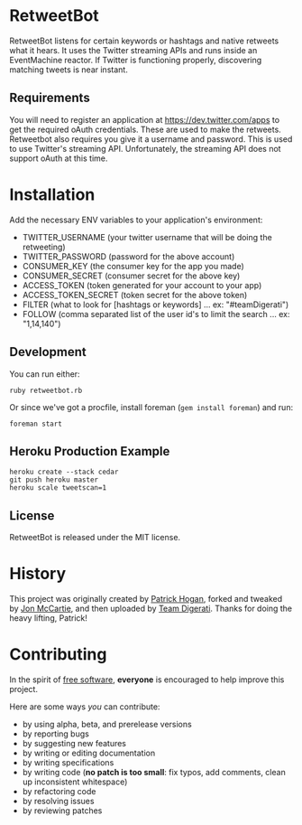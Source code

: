 # RetweetBot

RetweetBot listens for certain keywords or hashtags and native retweets what it hears. It uses the Twitter streaming APIs and runs inside an EventMachine reactor. If Twitter is functioning properly, discovering matching tweets is near instant.

## Requirements

You will need to register an application at https://dev.twitter.com/apps to get the required oAuth credentials. These are used to make the retweets. Retweetbot also requires you give it a username and password. This is used to use Twitter's streaming API. Unfortunately, the streaming API does not support oAuth at this time.

# Installation

Add the necessary ENV variables to your application's environment:

* TWITTER_USERNAME (your twitter username that will be doing the retweeting)
* TWITTER_PASSWORD (password for the above account)
* CONSUMER_KEY (the consumer key for the app you made)
* CONSUMER_SECRET (consumer secret for the above key)
* ACCESS_TOKEN (token generated for your account to your app)
* ACCESS_TOKEN_SECRET (token secret for the above token)
* FILTER (what to look for [hashtags or keywords] ... ex: "#teamDigerati")
* FOLLOW (comma separated list of the user id's to limit the search ... ex: "1,14,140")

## Development

You can run either:

    ruby retweetbot.rb

Or since we've got a procfile, install foreman (````gem install foreman````) and run:

    foreman start

## Heroku Production Example

    heroku create --stack cedar
    git push heroku master
    heroku scale tweetscan=1

## License

RetweetBot is released under the MIT license.

# History

This project was originally created by [Patrick Hogan](https://github.com/pbhogan), forked and tweaked by [Jon McCartie](https://github.com/jmccartie), and then uploaded by [Team Digerati](https://github.com/lifechurch). Thanks for doing the heavy lifting, Patrick!

# Contributing

In the spirit of [free software](http://www.fsf.org/licensing/essays/free-sw.html), **everyone** is encouraged to help improve this project.

Here are some ways *you* can contribute:

* by using alpha, beta, and prerelease versions
* by reporting bugs
* by suggesting new features
* by writing or editing documentation
* by writing specifications
* by writing code (**no patch is too small**: fix typos, add comments, clean up inconsistent whitespace)
* by refactoring code
* by resolving issues
* by reviewing patches
